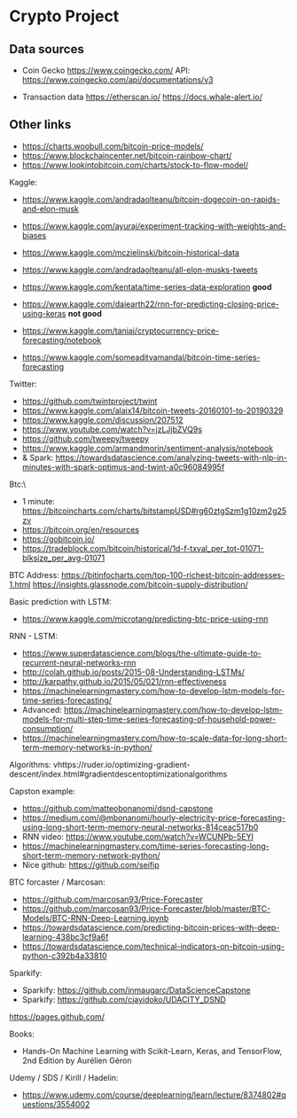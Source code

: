 # Crypto Project

## Data sources

* Coin Gecko https://www.coingecko.com/
API: https://www.coingecko.com/api/documentations/v3

* Transaction data https://etherscan.io/ 
https://docs.whale-alert.io/


## Other links
- https://charts.woobull.com/bitcoin-price-models/
- https://www.blockchaincenter.net/bitcoin-rainbow-chart/
- https://www.lookintobitcoin.com/charts/stock-to-flow-model/

Kaggle:
- https://www.kaggle.com/andradaolteanu/bitcoin-dogecoin-on-rapids-and-elon-musk
- https://www.kaggle.com/ayuraj/experiment-tracking-with-weights-and-biases
- https://www.kaggle.com/mczielinski/bitcoin-historical-data
- https://www.kaggle.com/andradaolteanu/all-elon-musks-tweets

- https://www.kaggle.com/kentata/time-series-data-exploration **good**
- https://www.kaggle.com/daiearth22/rnn-for-predicting-closing-price-using-keras **not good**
- https://www.kaggle.com/taniaj/cryptocurrency-price-forecasting/notebook
- https://www.kaggle.com/someadityamandal/bitcoin-time-series-forecasting

Twitter:
- https://github.com/twintproject/twint
- https://www.kaggle.com/alaix14/bitcoin-tweets-20160101-to-20190329
- https://www.kaggle.com/discussion/207512
- https://www.youtube.com/watch?v=jzLJjbZVQ9s
- https://github.com/tweepy/tweepy
- https://www.kaggle.com/armandmorin/sentiment-analysis/notebook
- & Spark: https://towardsdatascience.com/analyzing-tweets-with-nlp-in-minutes-with-spark-optimus-and-twint-a0c96084995f

Btc:\
- 1 minute: https://bitcoincharts.com/charts/bitstampUSD#rg60ztgSzm1g10zm2g25zv
- https://bitcoin.org/en/resources
- https://gobitcoin.io/
- https://tradeblock.com/bitcoin/historical/1d-f-txval_per_tot-01071-blksize_per_avg-01071


BTC Address:
https://bitinfocharts.com/top-100-richest-bitcoin-addresses-1.html
https://insights.glassnode.com/bitcoin-supply-distribution/

Basic prediction with LSTM:
- https://www.kaggle.com/microtang/predicting-btc-price-using-rnn

RNN - LSTM:
- https://www.superdatascience.com/blogs/the-ultimate-guide-to-recurrent-neural-networks-rnn
- http://colah.github.io/posts/2015-08-Understanding-LSTMs/
- http://karpathy.github.io/2015/05/021/rnn-effectiveness
- https://machinelearningmastery.com/how-to-develop-lstm-models-for-time-series-forecasting/
- Advanced: https://machinelearningmastery.com/how-to-develop-lstm-models-for-multi-step-time-series-forecasting-of-household-power-consumption/
- https://machinelearningmastery.com/how-to-scale-data-for-long-short-term-memory-networks-in-python/

Algorithms:
vhttps://ruder.io/optimizing-gradient-descent/index.html#gradientdescentoptimizationalgorithms

Capston example:
- https://github.com/matteobonanomi/dsnd-capstone
- https://medium.com/@mbonanomi/hourly-electricity-price-forecasting-using-long-short-term-memory-neural-networks-814ceac517b0
- RNN video: https://www.youtube.com/watch?v=WCUNPb-5EYI
- https://machinelearningmastery.com/time-series-forecasting-long-short-term-memory-network-python/
- Nice github: https://github.com/seifip


BTC forcaster / Marcosan:
- https://github.com/marcosan93/Price-Forecaster
- https://github.com/marcosan93/Price-Forecaster/blob/master/BTC-Models/BTC-RNN-Deep-Learning.ipynb
- https://towardsdatascience.com/predicting-bitcoin-prices-with-deep-learning-438bc3cf9a6f
- https://towardsdatascience.com/technical-indicators-on-bitcoin-using-python-c392b4a33810

Sparkify:
- Sparkify: https://github.com/inmaugarc/DataScienceCapstone
- Sparkify: https://github.com/cjayidoko/UDACITY_DSND

https://pages.github.com/

Books:
- Hands-On Machine Learning with Scikit-Learn, Keras, and TensorFlow, 2nd Edition by Aurélien Géron

Udemy / SDS / Kirill / Hadelin:
- https://www.udemy.com/course/deeplearning/learn/lecture/8374802#questions/3554002